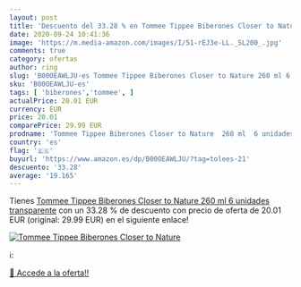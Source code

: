 ```yaml
---
layout: post
title: 'Descuento del 33.28 % en Tommee Tippee Biberones Closer to Nature'
date: 2020-09-24 10:41:36
image: 'https://m.media-amazon.com/images/I/51-rEJ3e-LL._SL200_.jpg'
comments: true
category: ofertas
author: ring
slug: 'B00OEAWLJU-es Tommee Tippee Biberones Closer to Nature 260 ml 6 unidades...'
sku: 'B00OEAWLJU-es'
tags: [ 'biberones','tommee', ]
actualPrice: 20.01 EUR
currency: EUR
price: 20.01
comparePrice: 29.99 EUR
prodname: 'Tommee Tippee Biberones Closer to Nature  260 ml  6 unidades  transparente'
country: 'es'
flag: '🇪🇸'
buyurl: 'https://www.amazon.es/dp/B00OEAWLJU/?tag=tolees-21'
descuento: '33.28'
average: '19.165'
---
```


Tienes [Tommee Tippee Biberones Closer to Nature  260 ml  6 unidades  transparente](https://www.amazon.es/dp/B00OEAWLJU/?tag=tolees-21) con un 33.28 % de descuento con precio de oferta de 20.01 EUR (original: 29.99 EUR) en el siguiente enlace!

[![Tommee Tippee Biberones Closer to Nature](https://m.media-amazon.com/images/I/51-rEJ3e-LL._SL200_.jpg)](https://www.amazon.es/dp/B00OEAWLJU/?tag=tolees-21)

ℹ️:


[🛒 Accede a la oferta!!](https://www.amazon.es/dp/B00OEAWLJU/?tag=tolees-21)
